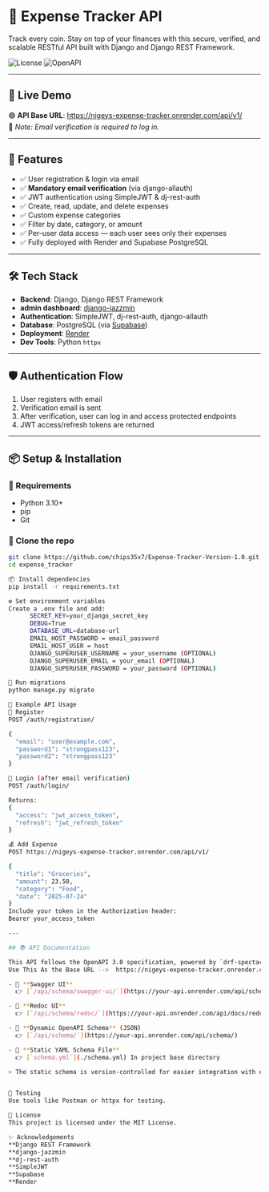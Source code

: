 # 💸 Expense Tracker API

Track every coin. Stay on top of your finances with this secure, verified, and scalable RESTful API built with Django and Django REST Framework.

![License](https://img.shields.io/badge/license-MIT-blue.svg)
![OpenAPI](https://img.shields.io/badge/OpenAPI-3.0-blue)

---

## 🚀 Live Demo

🟢 **API Base URL**: https://nigeys-expense-tracker.onrender.com/api/v1/  
🔐 *Note: Email verification is required to log in.*

---

## 🧩 Features

- ✅ User registration & login via email
- ✅ **Mandatory email verification** (via django-allauth)
- ✅ JWT authentication using SimpleJWT & dj-rest-auth
- ✅ Create, read, update, and delete expenses
- ✅ Custom expense categories
- ✅ Filter by date, category, or amount
- ✅ Per-user data access — each user sees only their expenses
- ✅ Fully deployed with Render and Supabase PostgreSQL

---

## 🛠️ Tech Stack

- **Backend**: Django, Django REST Framework
- **admin dashboard**: [django-jazzmin](https://github.com/farridav/django-jazzmin)
- **Authentication**: SimpleJWT, dj-rest-auth, django-allauth
- **Database**: PostgreSQL (via [Supabase](https://supabase.com))
- **Deployment**: [Render](https://render.com)
- **Dev Tools**: Python `httpx`

---

## 🛡️ Authentication Flow

1. User registers with email
2. Verification email is sent
3. After verification, user can log in and access protected endpoints
4. JWT access/refresh tokens are returned

---

## 📦 Setup & Installation

### 🔧 Requirements

- Python 3.10+
- pip
- Git

### 🔄 Clone the repo

```bash
git clone https://github.com/chips35x7/Expense-Tracker-Version-1.0.git
cd expense_tracker

📦 Install dependencies
pip install -r requirements.txt

⚙️ Set environment variables
Create a .env file and add:
      SECRET_KEY=your_django_secret_key
      DEBUG=True
      DATABASE_URL=database-url
      EMAIL_HOST_PASSWORD = email_password
      EMAIL_HOST_USER = host
      DJANGO_SUPERUSER_USERNAME = your_username (OPTIONAL)
      DJANGO_SUPERUSER_EMAIL = your_email (OPTIONAL)
      DJANGO_SUPERUSER_PASSWORD = your_password (OPTIONAL)

🔨 Run migrations
python manage.py migrate

🔐 Example API Usage
🔑 Register
POST /auth/registration/

{
  "email": "user@example.com",
  "password1": "strongpass123",
  "password2": "strongpass123"
}

🔐 Login (after email verification)
POST /auth/login/

Returns:
{
  "access": "jwt_access_token",
  "refresh": "jwt_refresh_token"
}

💰 Add Expense
POST https://nigeys-expense-tracker.onrender.com/api/v1/

{
  "title": "Groceries",
  "amount": 23.50,
  "category": "Food",
  "date": "2025-07-24"
}
Include your token in the Authorization header:
Bearer your_access_token

---

## 📚 API Documentation

This API follows the OpenAPI 3.0 specification, powered by `drf-spectacular`.
Use This As the Base URL -->  https://nigeys-expense-tracker.onrender.com

- 🔹 **Swagger UI**  
  👉 [`/api/schema/swagger-ui/`](https://your-api.onrender.com/api/schema/swagger/)

- 🔹 **Redoc UI**  
  👉 [`/api/schema/redoc/`](https://your-api.onrender.com/api/docs/redoc/)

- 🔹 **Dynamic OpenAPI Schema** (JSON)  
  👉 [`/api/schema/`](https://your-api.onrender.com/api/schema/)

- 🔹 **Static YAML Schema File**  
  👉 [`schema.yml`](./schema.yml) In project base directory

> The static schema is version-controlled for easier integration with external tools and frontend apps.


🧪 Testing
Use tools like Postman or httpx for testing.

🤝 License
This project is licensed under the MIT License.

✨ Acknowledgements
**Django REST Framework
**django-jazzmin
**dj-rest-auth
**SimpleJWT
**Supabase
**Render
